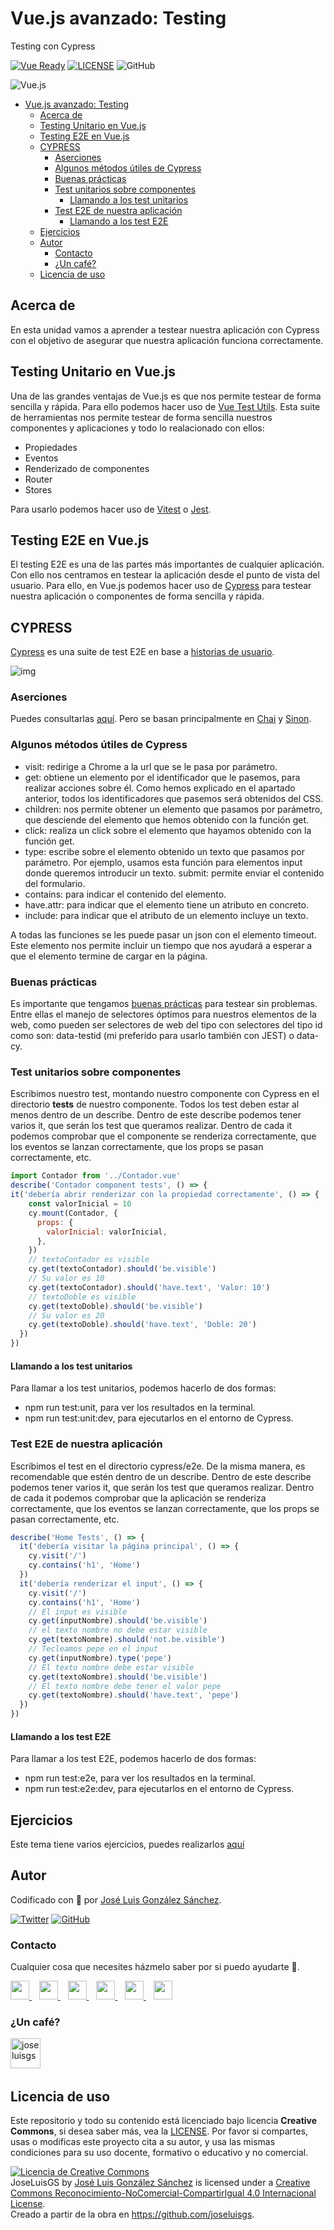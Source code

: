 # Vue.js avanzado: Testing

Testing con Cypress

[![Vue Ready](https://img.shields.io/badge/Code-Vue.js-%2342b983)](https://es.vuejs.org/)
[![LICENSE](https://img.shields.io/badge/License-CC-%23e64545)](https://joseluisgs.github.io/docs/license/)
![GitHub](https://img.shields.io/github/last-commit/joseluisgs/vue-profesores-madrid-2022-2022)

![Vue.js](../images/vue-avanzado.jpg)

- [Vue.js avanzado: Testing](#vuejs-avanzado-testing)
  - [Acerca de](#acerca-de)
  - [Testing Unitario en Vue.js](#testing-unitario-en-vuejs)
  - [Testing E2E en Vue.js](#testing-e2e-en-vuejs)
  - [CYPRESS](#cypress)
    - [Aserciones](#aserciones)
    - [Algunos métodos útiles de Cypress](#algunos-métodos-útiles-de-cypress)
    - [Buenas prácticas](#buenas-prácticas)
    - [Test unitarios sobre componentes](#test-unitarios-sobre-componentes)
      - [Llamando a los test unitarios](#llamando-a-los-test-unitarios)
    - [Test E2E de nuestra aplicación](#test-e2e-de-nuestra-aplicación)
      - [Llamando a los test E2E](#llamando-a-los-test-e2e)
  - [Ejercicios](#ejercicios)
  - [Autor](#autor)
    - [Contacto](#contacto)
    - [¿Un café?](#un-café)
  - [Licencia de uso](#licencia-de-uso)

## Acerca de
En esta unidad vamos a aprender a testear nuestra aplicación con Cypress con el objetivo de asegurar que nuestra aplicación funciona correctamente.

## Testing Unitario en Vue.js
Una de las grandes ventajas de Vue.js es que nos permite testear de forma sencilla y rápida. Para ello podemos hacer uso de [Vue Test Utils](https://test-utils.vuejs.org/). Esta suite de herramientas nos permite testear de forma sencilla nuestros componentes y aplicaciones y todo lo realacionado con ellos:
- Propiedades
- Eventos
- Renderizado de componentes
- Router
- Stores

Para usarlo podemos hacer uso de [Vitest](https://vitest.dev/) o [Jest](https://jestjs.io/). 

## Testing E2E en Vue.js
El testing E2E es una de las partes más importantes de cualquier aplicación. Con ello nos centramos en testear la aplicación desde el punto de vista del usuario. Para ello, en Vue.js podemos hacer uso de [Cypress](https://www.cypress.io/) para testear nuestra aplicación o componentes de forma sencilla y rápida.

## CYPRESS
[Cypress](https://www.cypress.io/) es una suite de test E2E en base a [historias de usuario](https://www.atlassian.com/es/agile/project-management/user-stories).

![img](https://panoramic.vc/wp-content/uploads/2021/02/Cypress_Logotype_Color_Light_BG-1-002.png)

### Aserciones
Puedes consultarlas [aquí](https://docs.cypress.io/guides/references/assertions.html). Pero se basan principalmente en [Chai](https://docs.cypress.io/guides/references/assertions.html#Chai) y [Sinon](https://docs.cypress.io/guides/references/assertions.html#Sinon-Chai).

### Algunos métodos útiles de Cypress
- visit: redirige a Chrome a la url que se le pasa por parámetro.
- get: obtiene un elemento por el identificador que le pasemos, para realizar acciones sobre él. Como hemos explicado en el apartado anterior, todos los identificadores que pasemos será obtenidos del CSS.
- children: nos permite obtener un elemento que pasamos por parámetro, que desciende del elemento que hemos obtenido con la función get.
- click: realiza un click sobre el elemento que hayamos obtenido con la función get.
- type: escribe sobre el elemento obtenido un texto que pasamos por parámetro. Por ejemplo, usamos esta función para elementos input donde queremos introducir un texto.
submit: permite enviar el contenido del formulario.
- contains: para indicar el contenido del elemento.
- have.attr: para indicar que el elemento tiene un atributo en concreto.
- include: para indicar que el atributo de un elemento incluye un texto.

A todas las funciones se les puede pasar un json con el elemento timeout. Este elemento nos permite incluir un tiempo que nos ayudará a esperar a que el elemento termine de cargar en la página.

### Buenas prácticas
Es importante que tengamos [buenas prácticas](https://docs.cypress.io/guides/references/best-practices.html) para testear sin problemas. Entre ellas el manejo de selectores óptimos para nuestros elementos de la web, como pueden ser selectores de web del tipo con selectores del tipo id como son: data-testid (mi preferido para usarlo también con JEST) o data-cy.

### Test unitarios sobre componentes
Escribimos nuestro test, montando nuestro componente con Cypress en el directorio __tests__ de nuestro componente. Todos los test deben estar al menos dentro de un describe. Dentro de este describe podemos tener varios it, que serán los test que queramos realizar. Dentro de cada it podemos comprobar que el componente se renderiza correctamente, que los eventos se lanzan correctamente, que los props se pasan correctamente, etc.

```js
import Contador from '../Contador.vue'
describe('Contador component tests', () => {
it('debería abrir renderizar con la propiedad correctamente', () => {
    const valorInicial = 10
    cy.mount(Contador, {
      props: {
        valorInicial: valorInicial,
      },
    })
    // textoContador es visible
    cy.get(textoContador).should('be.visible')
    // Su valor es 10
    cy.get(textoContador).should('have.text', 'Valor: 10')
    // textoDoble es visible
    cy.get(textoDoble).should('be.visible')
    // Su valor es 20
    cy.get(textoDoble).should('have.text', 'Doble: 20')
  })
})
```
#### Llamando a los test unitarios
Para llamar a los test unitarios, podemos hacerlo de dos formas:
- npm run test:unit, para ver los resultados en la terminal.
- npm run test:unit:dev, para ejecutarlos en el entorno de Cypress.

### Test E2E de nuestra aplicación
Escribimos el test en el directorio cypress/e2e. De la misma manera, es recomendable que estén dentro de un describe. Dentro de este describe podemos tener varios it, que serán los test que queramos realizar. Dentro de cada it podemos comprobar que la aplicación se renderiza correctamente, que los eventos se lanzan correctamente, que los props se pasan correctamente, etc.

```js
describe('Home Tests', () => {
  it('debería visitar la página principal', () => {
    cy.visit('/')
    cy.contains('h1', 'Home')
  })
  it('debería renderizar el input', () => {
    cy.visit('/')
    cy.contains('h1', 'Home')
    // El input es visible
    cy.get(inputNombre).should('be.visible')
    // el texto nombre no debe estar visible
    cy.get(textoNombre).should('not.be.visible')
    // Tecleamos pepe en el input
    cy.get(inputNombre).type('pepe')
    // El texto nombre debe estar visible
    cy.get(textoNombre).should('be.visible')
    // El texto nombre debe tener el valor pepe
    cy.get(textoNombre).should('have.text', 'pepe')
  })
})
```
#### Llamando a los test E2E
Para llamar a los test E2E, podemos hacerlo de dos formas:
- npm run test:e2e, para ver los resultados en la terminal.
- npm run test:e2e:dev, para ejecutarlos en el entorno de Cypress.




## Ejercicios
Este tema tiene varios ejercicios, puedes realizarlos [aquí](./EJERCICIOS.md)

## Autor

Codificado con :sparkling_heart: por [José Luis González Sánchez](https://twitter.com/joseluisgonsan). 

[![Twitter](https://img.shields.io/twitter/follow/joseluisgonsan?style=social)](https://twitter.com/joseluisgonsan)
[![GitHub](https://img.shields.io/github/followers/joseluisgs?style=social)](https://github.com/joseluisgs)

### Contacto
<p>
  Cualquier cosa que necesites házmelo saber por si puedo ayudarte 💬.
</p>
<p>
 <a href="https://joseluisgs.github.io/" target="_blank">
        <img src="https://joseluisgs.github.io/img/favicon.png" 
    height="30">
    </a>  &nbsp;&nbsp;
    <a href="https://github.com/joseluisgs" target="_blank">
        <img src="https://distreau.com/github.svg" 
    height="30">
    </a> &nbsp;&nbsp;
        <a href="https://twitter.com/joseluisgonsan" target="_blank">
        <img src="https://i.imgur.com/U4Uiaef.png" 
    height="30">
    </a> &nbsp;&nbsp;
    <a href="https://www.linkedin.com/in/joseluisgonsan" target="_blank">
        <img src="https://upload.wikimedia.org/wikipedia/commons/thumb/c/ca/LinkedIn_logo_initials.png/768px-LinkedIn_logo_initials.png" 
    height="30">
    </a>  &nbsp;&nbsp;
    <a href="https://discordapp.com/users/joseluisgs#3560" target="_blank">
        <img src="https://logodownload.org/wp-content/uploads/2017/11/discord-logo-4-1.png" 
    height="30"> 
    </a> &nbsp;&nbsp;
    <a href="https://g.dev/joseluisgs" target="_blank">
        <img loading="lazy" src="https://googlediscovery.com/wp-content/uploads/google-developers.png" 
    height="30">
    </a>    
</p>

### ¿Un café?
<p><a href="https://www.buymeacoffee.com/joseluisgs"> <img align="left" src="https://cdn.buymeacoffee.com/buttons/v2/default-blue.png" height="48" alt="joseluisgs" /></a></p><br><br><br>

## Licencia de uso

Este repositorio y todo su contenido está licenciado bajo licencia **Creative Commons**, si desea saber más, vea la [LICENSE](https://joseluisgs.github.io/docs/license/). Por favor si compartes, usas o modificas este proyecto cita a su autor, y usa las mismas condiciones para su uso docente, formativo o educativo y no comercial.

<a rel="license" href="http://creativecommons.org/licenses/by-nc-sa/4.0/"><img alt="Licencia de Creative Commons" style="border-width:0" src="https://i.creativecommons.org/l/by-nc-sa/4.0/88x31.png" /></a><br /><span xmlns:dct="http://purl.org/dc/terms/" property="dct:title">JoseLuisGS</span> by <a xmlns:cc="http://creativecommons.org/ns#" href="https://joseluisgs.github.io/" property="cc:attributionName" rel="cc:attributionURL">José Luis González Sánchez</a> is licensed under a <a rel="license" href="http://creativecommons.org/licenses/by-nc-sa/4.0/">Creative Commons Reconocimiento-NoComercial-CompartirIgual 4.0 Internacional License</a>.<br />Creado a partir de la obra en <a xmlns:dct="http://purl.org/dc/terms/" href="https://github.com/joseluisgs" rel="dct:source">https://github.com/joseluisgs</a>.